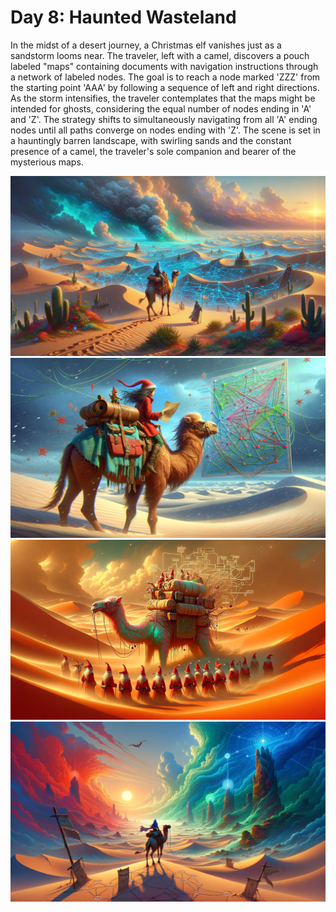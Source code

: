 # Day 8: Haunted Wasteland

In the midst of a desert journey, a Christmas elf vanishes just as a sandstorm looms near. The traveler, left with a
camel, discovers a pouch labeled "maps" containing documents with navigation instructions through a network of labeled
nodes. The goal is to reach a node marked 'ZZZ' from the starting point 'AAA' by following a sequence of left and right
directions. As the storm intensifies, the traveler contemplates that the maps might be intended for ghosts, considering
the equal number of nodes ending in 'A' and 'Z'. The strategy shifts to simultaneously navigating from all 'A' ending
nodes until all paths converge on nodes ending with 'Z'. The scene is set in a hauntingly barren landscape, with
swirling sands and the constant presence of a camel, the traveler's sole companion and bearer of the mysterious maps.

![img_01.png](img_01.png)
![img_02.png](img_02.png)
![img_03.png](img_03.png)
![img_04.png](img_04.png)